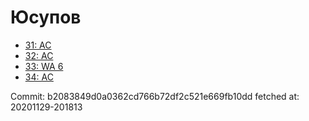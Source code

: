 # Юсупов
- [31: AC](31.md)
- [32: AC](32.md)
- [33: WA 6](33.md)
- [34: AC](34.md)

Commit: b2083849d0a0362cd766b72df2c521e669fb10dd
 fetched at: 20201129-201813
